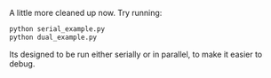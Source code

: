 A little more cleaned up now. Try running:

```python
python serial_example.py
python dual_example.py
```

Its designed to be run either serially or in parallel, to make it easier to debug.
